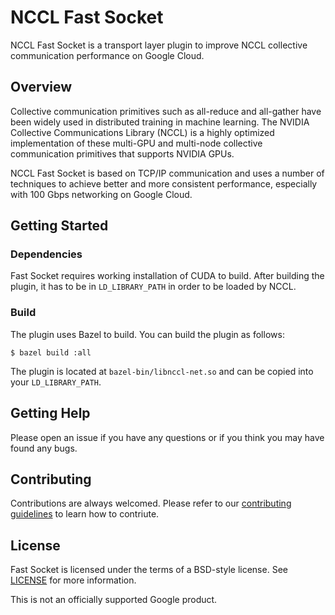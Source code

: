 # NCCL Fast Socket

NCCL Fast Socket is a transport layer plugin to improve NCCL collective
communication performance on Google Cloud.

## Overview

Collective communication primitives such as all-reduce and all-gather have been
widely used in distributed training in machine learning. The NVIDIA Collective
Communications Library (NCCL) is a highly optimized implementation of these
multi-GPU and multi-node collective communication primitives that supports
NVIDIA GPUs.

NCCL Fast Socket is based on TCP/IP communication and uses a number of
techniques to achieve better and more consistent performance, especially with
100 Gbps networking on Google Cloud.

## Getting Started

### Dependencies

Fast Socket requires working installation of CUDA to build. After building the
plugin, it has to be in `LD_LIBRARY_PATH` in order to be loaded by NCCL.

### Build

The plugin uses Bazel to build. You can build the plugin as follows:

```
$ bazel build :all
```

The plugin is located at `bazel-bin/libnccl-net.so` and can be copied into your
`LD_LIBRARY_PATH`.

## Getting Help

Please open an issue if you have any questions or if you think you may have
found any bugs.

## Contributing

Contributions are always welcomed. Please refer to our [contributing guidelines](CONTRIBUTING.md)
to learn how to contriute.

## License

Fast Socket is licensed under the terms of a BSD-style license.
See [LICENSE](LICENSE) for more information.

This is not an officially supported Google product.
